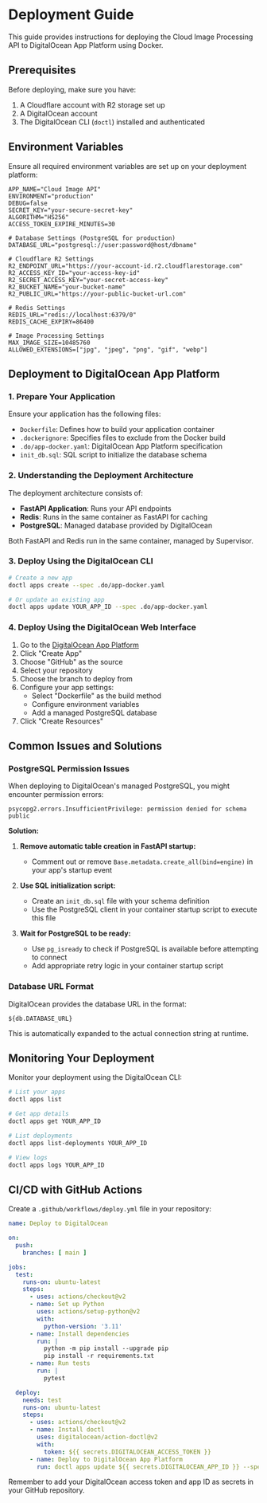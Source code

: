 # Deployment Guide

This guide provides instructions for deploying the Cloud Image Processing API to DigitalOcean App Platform using Docker.

## Prerequisites

Before deploying, make sure you have:

1. A Cloudflare account with R2 storage set up
2. A DigitalOcean account
3. The DigitalOcean CLI (`doctl`) installed and authenticated

## Environment Variables

Ensure all required environment variables are set up on your deployment platform:

```
APP_NAME="Cloud Image API"
ENVIRONMENT="production"
DEBUG=false
SECRET_KEY="your-secure-secret-key"
ALGORITHM="HS256"
ACCESS_TOKEN_EXPIRE_MINUTES=30

# Database Settings (PostgreSQL for production)
DATABASE_URL="postgresql://user:password@host/dbname"

# Cloudflare R2 Settings
R2_ENDPOINT_URL="https://your-account-id.r2.cloudflarestorage.com"
R2_ACCESS_KEY_ID="your-access-key-id"
R2_SECRET_ACCESS_KEY="your-secret-access-key"
R2_BUCKET_NAME="your-bucket-name"
R2_PUBLIC_URL="https://your-public-bucket-url.com"

# Redis Settings
REDIS_URL="redis://localhost:6379/0"
REDIS_CACHE_EXPIRY=86400

# Image Processing Settings
MAX_IMAGE_SIZE=10485760
ALLOWED_EXTENSIONS=["jpg", "jpeg", "png", "gif", "webp"]
```

## Deployment to DigitalOcean App Platform

### 1. Prepare Your Application

Ensure your application has the following files:

- `Dockerfile`: Defines how to build your application container
- `.dockerignore`: Specifies files to exclude from the Docker build
- `.do/app-docker.yaml`: DigitalOcean App Platform specification
- `init_db.sql`: SQL script to initialize the database schema

### 2. Understanding the Deployment Architecture

The deployment architecture consists of:

- **FastAPI Application**: Runs your API endpoints
- **Redis**: Runs in the same container as FastAPI for caching
- **PostgreSQL**: Managed database provided by DigitalOcean

Both FastAPI and Redis run in the same container, managed by Supervisor.

### 3. Deploy Using the DigitalOcean CLI

```bash
# Create a new app
doctl apps create --spec .do/app-docker.yaml

# Or update an existing app
doctl apps update YOUR_APP_ID --spec .do/app-docker.yaml
```

### 4. Deploy Using the DigitalOcean Web Interface

1. Go to the [DigitalOcean App Platform](https://cloud.digitalocean.com/apps)
2. Click "Create App"
3. Choose "GitHub" as the source
4. Select your repository
5. Choose the branch to deploy from
6. Configure your app settings:
   - Select "Dockerfile" as the build method
   - Configure environment variables
   - Add a managed PostgreSQL database
7. Click "Create Resources"

## Common Issues and Solutions

### PostgreSQL Permission Issues

When deploying to DigitalOcean's managed PostgreSQL, you might encounter permission errors:

```
psycopg2.errors.InsufficientPrivilege: permission denied for schema public
```

**Solution:**

1. **Remove automatic table creation in FastAPI startup:**
   - Comment out or remove `Base.metadata.create_all(bind=engine)` in your app's startup event

2. **Use SQL initialization script:**
   - Create an `init_db.sql` file with your schema definition
   - Use the PostgreSQL client in your container startup script to execute this file

3. **Wait for PostgreSQL to be ready:**
   - Use `pg_isready` to check if PostgreSQL is available before attempting to connect
   - Add appropriate retry logic in your container startup script

### Database URL Format

DigitalOcean provides the database URL in the format:

```
${db.DATABASE_URL}
```

This is automatically expanded to the actual connection string at runtime.

## Monitoring Your Deployment

Monitor your deployment using the DigitalOcean CLI:

```bash
# List your apps
doctl apps list

# Get app details
doctl apps get YOUR_APP_ID

# List deployments
doctl apps list-deployments YOUR_APP_ID

# View logs
doctl apps logs YOUR_APP_ID
```

## CI/CD with GitHub Actions

Create a `.github/workflows/deploy.yml` file in your repository:

```yaml
name: Deploy to DigitalOcean

on:
  push:
    branches: [ main ]

jobs:
  test:
    runs-on: ubuntu-latest
    steps:
      - uses: actions/checkout@v2
      - name: Set up Python
        uses: actions/setup-python@v2
        with:
          python-version: '3.11'
      - name: Install dependencies
        run: |
          python -m pip install --upgrade pip
          pip install -r requirements.txt
      - name: Run tests
        run: |
          pytest

  deploy:
    needs: test
    runs-on: ubuntu-latest
    steps:
      - uses: actions/checkout@v2
      - name: Install doctl
        uses: digitalocean/action-doctl@v2
        with:
          token: ${{ secrets.DIGITALOCEAN_ACCESS_TOKEN }}
      - name: Deploy to DigitalOcean App Platform
        run: doctl apps update ${{ secrets.DIGITALOCEAN_APP_ID }} --spec .do/app-docker.yaml
```

Remember to add your DigitalOcean access token and app ID as secrets in your GitHub repository.
